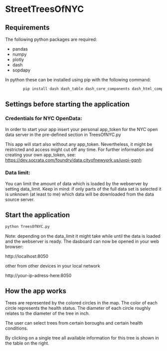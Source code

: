 # StreetTreesOfNYC

## Requirements

The following python packages are required:
 - pandas
 - numpy
 - plotly
 - dash
 - sopdapy
 
In python these can be installed using pip with the following command:
 
```python
        pip install dash dash_table dash_core_components dash_html_components plotly sodapy pandas
```


## Settings before starting the application

### Credentials for NYC OpenData:

In order to start your app insert your personal app_token for the NYC open
data server in the pre-defined section in TreesOfNYC.py

This app will start also without any app_token. Nevertheless, it might be
restricted and access might cut off any time. For further information and
creating your own app_token, see:
https://dev.socrata.com/foundry/data.cityofnewyork.us/uvpi-gqnh

### Data limit:

You can limit the amount of data which is loaded by the webserver by setting
data_limit. Keep in mind: if only parts of the full data set is selected it
is unknown (at least to me) which data will be downloaded from the data
source server.


## Start the application 

```python
python TreesOfNYC.py
```

Note: depending on the data_limit it might take while until the data is loaded 
and the webserver is ready. The dasboard can now be opened in your web browser:

http://localhost:8050

other from other devices in your local network

http://your-ip-adress-here:8050


## How the app works

Trees are represented by the colored circles in the map. The color of each
circle represents the health status. The diameter of each circle roughly 
relates to the diameter of the tree in inch. 

The user can select trees from certain boroughs and certain health conditions.

By clicking on a single tree all available information for this tree is shown
in the table on the right.

